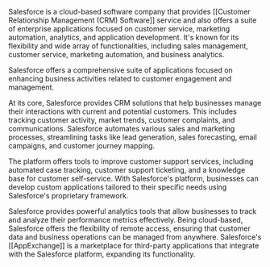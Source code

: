 Salesforce is a cloud-based software company that provides [[Customer Relationship Management (CRM) Software]] service and also offers a suite of enterprise applications focused on customer service, marketing automation, analytics, and application development. It's known for its flexibility and wide array of functionalities, including sales management, customer service, marketing automation, and business analytics.

Salesforce offers a comprehensive suite of applications focused on enhancing business activities related to customer engagement and management.

At its core, Salesforce provides CRM solutions that help businesses manage their interactions with current and potential customers. This includes tracking customer activity, market trends, customer complaints, and communications. Salesforce automates various sales and marketing processes, streamlining tasks like lead generation, sales forecasting, email campaigns, and customer journey mapping.

The platform offers tools to improve customer support services, including automated case tracking, customer support ticketing, and a knowledge base for customer self-service. With Salesforce's platform, businesses can develop custom applications tailored to their specific needs using Salesforce's proprietary framework.

Salesforce provides powerful analytics tools that allow businesses to track and analyze their performance metrics effectively. Being cloud-based, Salesforce offers the flexibility of remote access, ensuring that customer data and business operations can be managed from anywhere. Salesforce's [[AppExchange]] is a marketplace for third-party applications that integrate with the Salesforce platform, expanding its functionality.

